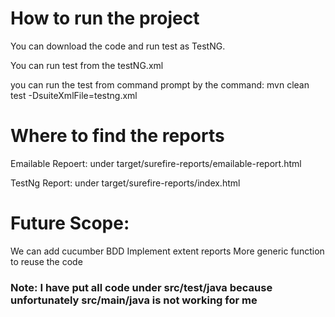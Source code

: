 # How to run the project

You can download the code and run test as TestNG.

You can run test from the testNG.xml

you can run the test from command prompt by the command: mvn clean test -DsuiteXmlFile=testng.xml

# Where to find the reports

Emailable Repoert: under target/surefire-reports/emailable-report.html

TestNg Report: under target/surefire-reports/index.html


# Future Scope:
We can add cucumber BDD
Implement extent reports
More generic function to reuse the code


### Note: I have put all code under src/test/java because unfortunately src/main/java is not working for me

